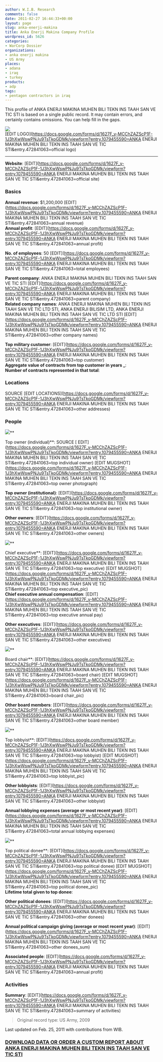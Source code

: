 ```yaml
---
author: W.I.B. Research
comments: false
date: 2011-02-27 16:44:33+00:00
layout: page
slug: anka-enerji-makina
title: Anka Enerji Makina Company Profile
wordpress_id: 5626
categories:
- WarCorp Dossier
organizations:
- anka enerji makina
- US Army
places:
- adana
- iraq
- turkey
products:
- adp
tags:
- pentagon contractors in iraq
---
```


This profile of ANKA ENERJI MAKINA MUHEN BILI TEKN INS TAAH SAN VE TIC STI is based on a single public record. It may contain errors, and certainly contains omissions. You can help fill in the gaps.

<!-- more -->

![](/images/thecorporationlogo.jpg)   
[EDIT LOGO](https://docs.google.com/forms/d/1627F_y-MCChZAZScP1F-1J3hXwWswPNJu9TsTkoGDMk/viewform?entry.1079455590=ANKA ENERJI MAKINA MUHEN BILI TEKN INS TAAH SAN VE TIC STI&entry.472841063=official logo)

  


* * *

**Website**: []() [EDIT](https://docs.google.com/forms/d/1627F_y-MCChZAZScP1F-1J3hXwWswPNJu9TsTkoGDMk/viewform?entry.1079455590=ANKA ENERJI MAKINA MUHEN BILI TEKN INS TAAH SAN VE TIC STI&entry.472841063=official site)

### Basics

**Annual revenue**: $1,200,000  [EDIT](https://docs.google.com/forms/d/1627F_y-MCChZAZScP1F-1J3hXwWswPNJu9TsTkoGDMk/viewform?entry.1079455590=ANKA ENERJI MAKINA MUHEN BILI TEKN INS TAAH SAN VE TIC STI&entry.472841063=annual revenue)  
**Annual profit**:   [EDIT](https://docs.google.com/forms/d/1627F_y-MCChZAZScP1F-1J3hXwWswPNJu9TsTkoGDMk/viewform?entry.1079455590=ANKA ENERJI MAKINA MUHEN BILI TEKN INS TAAH SAN VE TIC STI&entry.472841063=annual profit)

**No. of employees**: 50  [EDIT](https://docs.google.com/forms/d/1627F_y-MCChZAZScP1F-1J3hXwWswPNJu9TsTkoGDMk/viewform?entry.1079455590=ANKA ENERJI MAKINA MUHEN BILI TEKN INS TAAH SAN VE TIC STI&entry.472841063=total employees)

**Parent company**: ANKA ENERJI MAKINA MUHEN BILI TEKN INS TAAH SAN VE TIC STI [EDIT](https://docs.google.com/forms/d/1627F_y-MCChZAZScP1F-1J3hXwWswPNJu9TsTkoGDMk/viewform?entry.1079455590=ANKA ENERJI MAKINA MUHEN BILI TEKN INS TAAH SAN VE TIC STI&entry.472841063=parent company)  
**Related company names**: ANKA ENERJI MAKINA MUHEN BILI TEKN INS TAAH SAN VE TIC LTD STI, ANKA ENERJI BILISIM LTD, ANKA ENERJI MAKINA MUHEN BILI TEKN INS TAAH SAN VE TIC LTD STI [EDIT](https://docs.google.com/forms/d/1627F_y-MCChZAZScP1F-1J3hXwWswPNJu9TsTkoGDMk/viewform?entry.1079455590=ANKA ENERJI MAKINA MUHEN BILI TEKN INS TAAH SAN VE TIC STI&entry.472841063=other company names)

**Top military customer**:  [EDIT](https://docs.google.com/forms/d/1627F_y-MCChZAZScP1F-1J3hXwWswPNJu9TsTkoGDMk/viewform?entry.1079455590=ANKA ENERJI MAKINA MUHEN BILI TEKN INS TAAH SAN VE TIC STI&entry.472841063=top customer)  
**Aggregate value of contracts from top customer in years _**:   
**Number of contracts represented in that total**:   


### Locations

SOURCE [EDIT LOCATIONS](https://docs.google.com/forms/d/1627F_y-MCChZAZScP1F-1J3hXwWswPNJu9TsTkoGDMk/viewform?entry.1079455590=ANKA ENERJI MAKINA MUHEN BILI TEKN INS TAAH SAN VE TIC STI&entry.472841063=other addresses)

 

### People

 

![](/images/emptysuit.jpg)**

Top owner (individual)**:  SOURCE [ EDIT](https://docs.google.com/forms/d/1627F_y-MCChZAZScP1F-1J3hXwWswPNJu9TsTkoGDMk/viewform?entry.1079455590=ANKA ENERJI MAKINA MUHEN BILI TEKN INS TAAH SAN VE TIC STI&entry.472841063=top individual owner) [EDIT MUGSHOT](https://docs.google.com/forms/d/1627F_y-MCChZAZScP1F-1J3hXwWswPNJu9TsTkoGDMk/viewform?entry.1079455590=ANKA ENERJI MAKINA MUHEN BILI TEKN INS TAAH SAN VE TIC STI&entry.472841063=top owner photograph)

**Top owner (institutional)**:  [EDIT](https://docs.google.com/forms/d/1627F_y-MCChZAZScP1F-1J3hXwWswPNJu9TsTkoGDMk/viewform?entry.1079455590=ANKA ENERJI MAKINA MUHEN BILI TEKN INS TAAH SAN VE TIC STI&entry.472841063=top institutional owner)

**Other owners**:  [EDIT](https://docs.google.com/forms/d/1627F_y-MCChZAZScP1F-1J3hXwWswPNJu9TsTkoGDMk/viewform?entry.1079455590=ANKA ENERJI MAKINA MUHEN BILI TEKN INS TAAH SAN VE TIC STI&entry.472841063=other owners)

![](/images/emptysuit.jpg)**

Chief executive**:  [EDIT](https://docs.google.com/forms/d/1627F_y-MCChZAZScP1F-1J3hXwWswPNJu9TsTkoGDMk/viewform?entry.1079455590=ANKA ENERJI MAKINA MUHEN BILI TEKN INS TAAH SAN VE TIC STI&entry.472841063=top executive) [EDIT MUGSHOT](https://docs.google.com/forms/d/1627F_y-MCChZAZScP1F-1J3hXwWswPNJu9TsTkoGDMk/viewform?entry.1079455590=ANKA ENERJI MAKINA MUHEN BILI TEKN INS TAAH SAN VE TIC STI&entry.472841063=top executive_pic)  
**Chief executive annual compensation**:   [EDIT](https://docs.google.com/forms/d/1627F_y-MCChZAZScP1F-1J3hXwWswPNJu9TsTkoGDMk/viewform?entry.1079455590=ANKA ENERJI MAKINA MUHEN BILI TEKN INS TAAH SAN VE TIC STI&entry.472841063=top executive annual pay)

**Other executives**:  [EDIT](https://docs.google.com/forms/d/1627F_y-MCChZAZScP1F-1J3hXwWswPNJu9TsTkoGDMk/viewform?entry.1079455590=ANKA ENERJI MAKINA MUHEN BILI TEKN INS TAAH SAN VE TIC STI&entry.472841063=other executives)

![](/images/emptysuit.jpg)**

Board chair**:  [EDIT](https://docs.google.com/forms/d/1627F_y-MCChZAZScP1F-1J3hXwWswPNJu9TsTkoGDMk/viewform?entry.1079455590=ANKA ENERJI MAKINA MUHEN BILI TEKN INS TAAH SAN VE TIC STI&entry.472841063=board chair) [EDIT MUGSHOT](https://docs.google.com/forms/d/1627F_y-MCChZAZScP1F-1J3hXwWswPNJu9TsTkoGDMk/viewform?entry.1079455590=ANKA ENERJI MAKINA MUHEN BILI TEKN INS TAAH SAN VE TIC STI&entry.472841063=board chair_pic)

**Other board members**:  [EDIT](https://docs.google.com/forms/d/1627F_y-MCChZAZScP1F-1J3hXwWswPNJu9TsTkoGDMk/viewform?entry.1079455590=ANKA ENERJI MAKINA MUHEN BILI TEKN INS TAAH SAN VE TIC STI&entry.472841063=other board member)

![](/images/emptysuit.jpg)**

Top lobbyist**:  [EDIT](https://docs.google.com/forms/d/1627F_y-MCChZAZScP1F-1J3hXwWswPNJu9TsTkoGDMk/viewform?entry.1079455590=ANKA ENERJI MAKINA MUHEN BILI TEKN INS TAAH SAN VE TIC STI&entry.472841063=top lobbyist) [EDIT MUGSHOT](https://docs.google.com/forms/d/1627F_y-MCChZAZScP1F-1J3hXwWswPNJu9TsTkoGDMk/viewform?entry.1079455590=ANKA ENERJI MAKINA MUHEN BILI TEKN INS TAAH SAN VE TIC STI&entry.472841063=top lobbyist_pic)

**Other lobbyists**:  [EDIT](https://docs.google.com/forms/d/1627F_y-MCChZAZScP1F-1J3hXwWswPNJu9TsTkoGDMk/viewform?entry.1079455590=ANKA ENERJI MAKINA MUHEN BILI TEKN INS TAAH SAN VE TIC STI&entry.472841063=other lobbyist)

**Annual lobbying expenses (average or most recent year)**:   [EDIT](https://docs.google.com/forms/d/1627F_y-MCChZAZScP1F-1J3hXwWswPNJu9TsTkoGDMk/viewform?entry.1079455590=ANKA ENERJI MAKINA MUHEN BILI TEKN INS TAAH SAN VE TIC STI&entry.472841063=total annual lobbying expenses)

![](/images/emptysuit.jpg)**

Top political donee**:  [EDIT](https://docs.google.com/forms/d/1627F_y-MCChZAZScP1F-1J3hXwWswPNJu9TsTkoGDMk/viewform?entry.1079455590=ANKA ENERJI MAKINA MUHEN BILI TEKN INS TAAH SAN VE TIC STI&entry.472841063=top political donee) [EDIT MUGSHOT](https://docs.google.com/forms/d/1627F_y-MCChZAZScP1F-1J3hXwWswPNJu9TsTkoGDMk/viewform?entry.1079455590=ANKA ENERJI MAKINA MUHEN BILI TEKN INS TAAH SAN VE TIC STI&entry.472841063=top political donee_pic)  
**Lifetime total given to top donee**:  

**Other political donees**:  [EDIT](https://docs.google.com/forms/d/1627F_y-MCChZAZScP1F-1J3hXwWswPNJu9TsTkoGDMk/viewform?entry.1079455590=ANKA ENERJI MAKINA MUHEN BILI TEKN INS TAAH SAN VE TIC STI&entry.472841063=other donees)

**Annual political campaign giving (average or most recent year)**:   [EDIT](https://docs.google.com/forms/d/1627F_y-MCChZAZScP1F-1J3hXwWswPNJu9TsTkoGDMk/viewform?entry.1079455590=ANKA ENERJI MAKINA MUHEN BILI TEKN INS TAAH SAN VE TIC STI&entry.472841063=other donees_sum)

**Associated people**:   [EDIT](https://docs.google.com/forms/d/1627F_y-MCChZAZScP1F-1J3hXwWswPNJu9TsTkoGDMk/viewform?entry.1079455590=ANKA ENERJI MAKINA MUHEN BILI TEKN INS TAAH SAN VE TIC STI&entry.472841063=annual profit)

### Activities

**Summary**:  [EDIT](https://docs.google.com/forms/d/1627F_y-MCChZAZScP1F-1J3hXwWswPNJu9TsTkoGDMk/viewform?entry.1079455590=ANKA ENERJI MAKINA MUHEN BILI TEKN INS TAAH SAN VE TIC STI&entry.472841063=summary of activities)

> Original record type: US Army, 2009

Last updated on Feb. 25, 2011 with contributions from WIB.

### [DOWNLOAD DATA OR ORDER A CUSTOM REPORT ABOUT ANKA ENERJI MAKINA MUHEN BILI TEKN INS TAAH SAN VE TIC STI](https://docs.google.com/forms/d/1EhPGClcSnLWEdy0nofZsgmeX7Bztc5p13_rYSuKPFHw/viewform?entry.249816489=)

  
